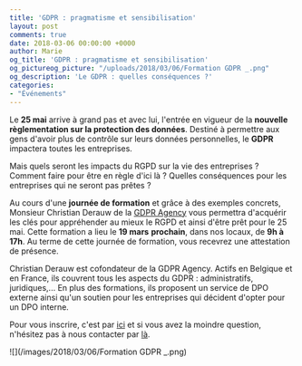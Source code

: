 ```yaml
---
title: 'GDPR : pragmatisme et sensibilisation'
layout: post
comments: true
date: 2018-03-06 00:00:00 +0000
author: Marie
og_title: 'GDPR : pragmatisme et sensibilisation'
og_pictureog_picture: "/uploads/2018/03/06/Formation GDPR _.png"
og_description: 'Le GDPR : quelles conséquences ?'
categories:
- "Événements"
---
```

Le **25 mai** arrive à grand pas et avec lui, l'entrée en vigueur de la **nouvelle règlementation sur la protection des données**. Destiné à permettre aux gens d'avoir plus de contrôle sur leurs données personnelles, le **GDPR** impactera toutes les entreprises.

Mais quels seront les impacts du RGPD sur la vie des entreprises ? Comment faire pour être en règle d'ici là ? Quelles conséquences pour les entreprises qui ne seront pas prêtes ?

<!--more-->

Au cours d'une **journée de formation** et grâce à des exemples concrets, Monsieur Christian Derauw de la [GDPR Agency](https://gdpr.agency/) vous permettra d'acquérir les clés pour appréhender au mieux le RGPD et ainsi d'être prêt pour le 25 mai. Cette formation a lieu le **19 mars** **prochain**, dans nos locaux, de **9h à 17h**. Au terme de cette journée de formation, vous recevrez une attestation de présence.

Christian Derauw est cofondateur de la GDPR Agency. Actifs en Belgique et en France, ils couvrent tous les aspects du GDPR : administratifs, juridiques,... En plus des formations, ils proposent un service de DPO externe ainsi qu'un soutien pour les entreprises qui décident d'opter pour un DPO interne.

Pour vous inscrire, c'est par [ici](https://www.eventbrite.fr/e/billets-gdpr-pragmatisme-et-sensibilisation-43313090620) et si vous avez la moindre question, n'hésitez pas à nous contacter par [là](http://www.greenlab-coworking.com/nous-contacter/).

![](/images/2018/03/06/Formation GDPR _.png)